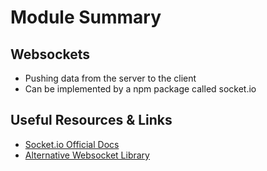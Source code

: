 # Module Summary

## Websockets

- Pushing data from the server to the client
- Can be implemented by a npm package called socket.io

## Useful Resources & Links

- [Socket.io Official Docs](https://socket.io/get-started/chat/)
- [Alternative Websocket Library](https://www.npmjs.com/package/express-ws)

